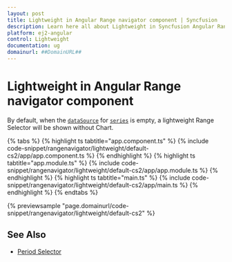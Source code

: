 ```yaml
---
layout: post
title: Lightweight in Angular Range navigator component | Syncfusion
description: Learn here all about Lightweight in Syncfusion Angular Range navigator component of Syncfusion Essential JS 2 and more.
platform: ej2-angular
control: Lightweight 
documentation: ug
domainurl: ##DomainURL##
---
```


# Lightweight in Angular Range navigator component

By default, when the [`dataSource`](https://ej2.syncfusion.com/angular/documentation/api/range-navigator/#datasource) for [`series`](https://ej2.syncfusion.com/angular/documentation/api/range-navigator/#series) is empty, a lightweight Range Selector will be shown without Chart.

{% tabs %}
{% highlight ts tabtitle="app.component.ts" %}
{% include code-snippet/rangenavigator/lightweight/default-cs2/app/app.component.ts %}
{% endhighlight %}
{% highlight ts tabtitle="app.module.ts" %}
{% include code-snippet/rangenavigator/lightweight/default-cs2/app/app.module.ts %}
{% endhighlight %}
{% highlight ts tabtitle="main.ts" %}
{% include code-snippet/rangenavigator/lightweight/default-cs2/app/main.ts %}
{% endhighlight %}
{% endtabs %}
  
{% previewsample "page.domainurl/code-snippet/rangenavigator/lightweight/default-cs2" %}

## See Also

* [Period Selector](./period-selector/)
